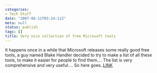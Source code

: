 ```yaml
---
categories:
- Tech Stuff
date: "2007-06-12T03:24:11Z"
meta: null
status: publish
tags: []
title: Very nice collection of free Microsoft tools
---
```

It happens once in a while that Microsoft releases some really good free tools, a guy named Blake Handler decided to try to make a list of all these tools, to make it easier for people to find them.... The list is very comprehensive and very useful.... So here goes..[LINK](http://bhandler.spaces.live.com/blog/cns!70F64BC910C9F7F3!1231.entry)

